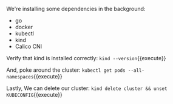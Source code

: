 We're installing some dependencies in the background:

- go
- docker
- kubectl
- kind
- Calico CNI

Verify that kind is installed correctly: `kind --version`{{execute}}

And, poke around the cluster: `kubectl get pods --all-namespaces`{{execute}}

Lastly, We can delete our cluster: `kind delete cluster && unset KUBECONFIG`{{execute}}
